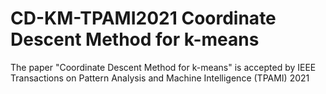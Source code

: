 # CD-KM-TPAMI2021 Coordinate Descent Method for k-means
The paper "Coordinate Descent Method for k-means" is accepted by IEEE Transactions on Pattern Analysis and Machine Intelligence (TPAMI) 2021
